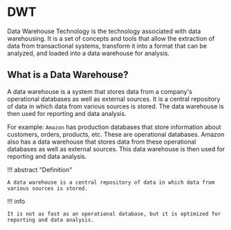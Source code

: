 # DWT

Data Warehouse Technology is the technology associated with data warehousing. It is a set of concepts and tools that allow the extraction of data from transactional systems, transform it into a format that can be analyzed, and loaded into a data warehouse for analysis.

## What is a Data Warehouse?

A data warehouse is a system that stores data from a company's operational databases as well as external sources. It is a central repository of data in which data from various sources is stored. The data warehouse is then used for reporting and data analysis.

For example: `Amazon` has production databases that store information about customers, orders, products, etc. These are operational databases. Amazon also has a data warehouse that stores data from these operational databases as well as external sources. This data warehouse is then used for reporting and data analysis.

!!! abstract "Definition"

    A data warehouse is a central repository of data in which data from various sources is stored.

!!! info

    It is not as fast as an operational database, but it is optimized for reporting and data analysis.

